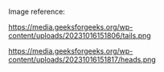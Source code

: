 Image reference:

https://media.geeksforgeeks.org/wp-content/uploads/20231016151806/tails.png

https://media.geeksforgeeks.org/wp-content/uploads/20231016151817/heads.png

